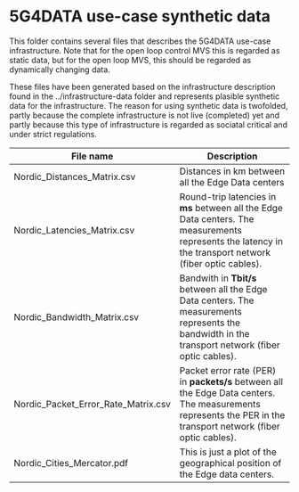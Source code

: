 # 5G4DATA use-case synthetic data
This folder contains several files that describes the 5G4DATA use-case infrastructure. Note that for the open loop control MVS this is regarded as static data, but for the open loop MVS, this should be regarded as dynamically changing data.

These files have been generated based on the infrastructure description found in the ../infrastructure-data folder and represents plasible synthetic data for the infrastructure. The reason for using synthetic data is twofolded, partly because the complete infrastructure is not live (completed) yet and partly because this type of infrastructure is regarded as sociatal critical and under strict regulations.

| File name                  | Description                           |
| -------------------------- | ------------------------------------- |
| Nordic_Distances_Matrix.csv | Distances in km between all the Edge Data centers |
| Nordic_Latencies_Matrix.csv | Round-trip latencies in **ms** between all the Edge Data centers. The measurements represents the latency in the transport network (fiber optic cables). |
| Nordic_Bandwidth_Matrix.csv | Bandwith in **Tbit/s** between all the Edge Data centers. The measurements represents the bandwidth in the transport network (fiber optic cables). |
| Nordic_Packet_Error_Rate_Matrix.csv | Packet error rate (PER) in **packets/s** between all the Edge Data centers. The measurements represents the PER in the transport network (fiber optic cables).|
| Nordic_Cities_Mercator.pdf | This is just a plot of the geographical position of the Edge data centers. |


